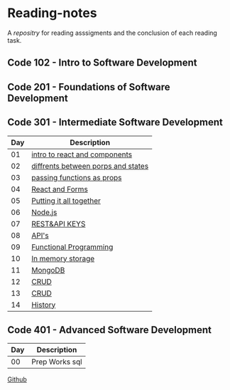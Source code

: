 # Reading-notes
  A *repositry* for reading asssigments and the conclusion of each reading task.
  
## Code 102 - Intro to Software Development
## Code 201 - Foundations of Software Development
## Code 301 - Intermediate Software Development
| Day | Description |
| --- | ----------- |
| 01 | [intro to react and components ](https://github.com/Alhaimouni/reading-notes/blob/main/Class%2001/Day%2001.md) |
| 02 |  [diffrents between porps and states ](https://github.com/Alhaimouni/reading-notes/blob/main/Class%2001/Day02.md) |    
| 03 | [passing functions as props](https://github.com/Alhaimouni/reading-notes/blob/main/Class%2001/Day03.md) |
| 04 | [React and Forms](https://github.com/Alhaimouni/reading-notes/blob/main/Class%2001/Day04.md) |
| 05 | [Putting it all together](https://github.com/Alhaimouni/reading-notes/blob/main/Class%2001/Day05.md)
| 06 | [Node.js](https://github.com/Alhaimouni/reading-notes/blob/main/Class%2001/Day06.md)
| 07 | [REST&API KEYS](https://github.com/Alhaimouni/reading-notes/blob/main/Class%2001/Day07.md)
| 08 | [API's](https://github.com/Alhaimouni/reading-notes/blob/main/Class%2001/Day08.md)
| 09 | [Functional Programming](https://github.com/Alhaimouni/reading-notes/blob/main/Class%2001/Day09.md)
| 10 | [In memory storage](https://github.com/Alhaimouni/reading-notes/blob/main/Class%2001/Day10.md)
| 11 | [MongoDB](https://github.com/Alhaimouni/reading-notes/blob/main/Class%2001/Day11.md)
| 12 | [CRUD](https://github.com/Alhaimouni/reading-notes/blob/main/Class%2001/Day12.md)
| 13 | [CRUD](https://github.com/Alhaimouni/reading-notes/blob/main/Class%2001/Day13.md)
| 14 | [History](https://github.com/Alhaimouni/reading-notes/blob/main/Class%2001/Day14.md)


## Code 401 - Advanced Software Development

| Day | Description |
| --- | ----------- |
| 00 | Prep Works sql |


[Github](https://github.com/Alhaimouni)
